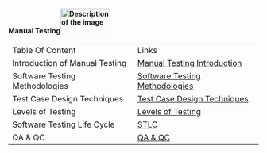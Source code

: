 #### Manual Testing<img src="https://azilen-technologies.s3.us-west-1.amazonaws.com/wp-content/uploads/2023/07/Manual-testing.jpg" alt="Description of the image" width="100" height="50">
<!DOCTYPE html>
<html>
<head>


</head>
<body>

<table>
  <tr>
    <td>Table Of Content </td>
    <td>Links</td>
  </tr>
 <tr>
    <td>Introduction of Manual Testing</td>
    <td><a href="https://github.com/zen-class/zen-class-automation-testing-documentation/tree/main/001-Manual-Testing-Documentation/001%20-%20Intro%20of%20Manual%20Testing">Manual Testing Introduction</a></td>
  </tr>
  <tr>
    <td>Software Testing Methodologies</td>
    <td><a href="https://github.com/zen-class/zen-class-automation-testing-documentation/tree/main/001-Manual-Testing-Documentation/002%20-%20Software%20Testing%20Methodologies">Software Testing Methodologies</a></td>
  </tr>
  <tr>
    <td>Test Case Design Techniques</td>
    <td><a href="https://github.com/zen-class/zen-class-automation-testing-documentation/tree/main/001-Manual-Testing-Documentation/003%20-%20Test%20Case%20Design%20Techniques">Test Case Design Techniques</a></td>
  </tr>
  <tr>
    <td>Levels of Testing</td>
    <td><a href="https://github.com/zen-class/zen-class-automation-testing-documentation/tree/main/001-Manual-Testing-Documentation/004%20-%20Levels%20Of%20Testing">Levels of Testing</a></td>
  </tr>
  <tr>
    <td>Software Testing Life Cycle</td>
    <td><a href="https://github.com/zen-class/zen-class-automation-testing-documentation/tree/main/001-Manual-Testing-Documentation/005%20-%20Software%20Testing%20Life%20Cycle">STLC</a></td>
  </tr>
  <tr>
    <td>QA & QC</td>
    <td><a href="https://github.com/zen-class/zen-class-automation-testing-documentation/tree/main/001-Manual-Testing-Documentation/006%20-%20QA%20%26%20QC">QA & QC</a></td>
  </tr>
</table>
</body>
</html>
